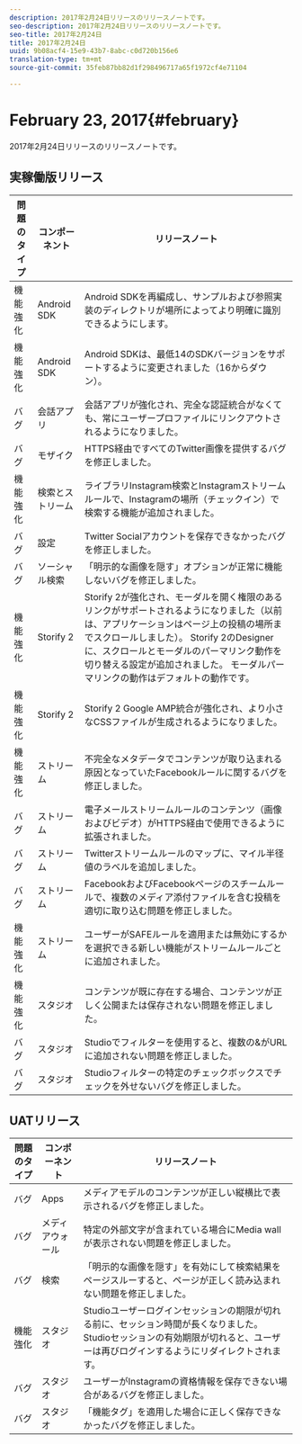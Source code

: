 ```yaml
---
description: 2017年2月24日リリースのリリースノートです。
seo-description: 2017年2月24日リリースのリリースノートです。
seo-title: 2017年2月24日
title: 2017年2月24日
uuid: 9b08acf4-15e9-43b7-8abc-c0d720b156e6
translation-type: tm+mt
source-git-commit: 35feb87bb82d1f298496717a65f1972cf4e71104

---
```



# February 23, 2017{#february}

2017年2月24日リリースのリリースノートです。

## 実稼働版リリース

| **問題のタイプ** | **コンポーネント** | **リリースノート** |
|---|---|---|
| 機能強化 | Android SDK | Android SDKを再編成し、サンプルおよび参照実装のディレクトリが場所によってより明確に識別できるようにします。 |
| 機能強化 | Android SDK | Android SDKは、最低14のSDKバージョンをサポートするように変更されました（16からダウン）。 |
| バグ | 会話アプリ | 会話アプリが強化され、完全な認証統合がなくても、常にユーザープロファイルにリンクアウトされるようになりました。 |
| バグ | モザイク | HTTPS経由ですべてのTwitter画像を提供するバグを修正しました。 |
| 機能強化 | 検索とストリーム | ライブラリInstagram検索とInstagramストリームルールで、Instagramの場所（チェックイン）で検索する機能が追加されました。 |
| バグ | 設定 | Twitter Socialアカウントを保存できなかったバグを修正しました。 |
| バグ | ソーシャル検索 | 「明示的な画像を隠す」オプションが正常に機能しないバグを修正しました。 |
| 機能強化 | Storify 2 | Storify 2が強化され、モーダルを開く権限のあるリンクがサポートされるようになりました（以前は、アプリケーションはページ上の投稿の場所までスクロールしました）。 Storify 2のDesignerに、スクロールとモーダルのパーマリンク動作を切り替える設定が追加されました。 モーダルパーマリンクの動作はデフォルトの動作です。 |
| 機能強化 | Storify 2 | Storify 2 Google AMP統合が強化され、より小さなCSSファイルが生成されるようになりました。 |
| 機能強化 | ストリーム | 不完全なメタデータでコンテンツが取り込まれる原因となっていたFacebookルールに関するバグを修正しました。 |
| バグ | ストリーム | 電子メールストリームルールのコンテンツ（画像およびビデオ）がHTTPS経由で使用できるように拡張されました。 |
| バグ | ストリーム | Twitterストリームルールのマップに、マイル半径値のラベルを追加しました。 |
| バグ | ストリーム | FacebookおよびFacebookページのスチームルールで、複数のメディア添付ファイルを含む投稿を適切に取り込む問題を修正しました。 |
| 機能強化 | ストリーム | ユーザーがSAFEルールを適用または無効にするかを選択できる新しい機能がストリームルールごとに追加されました。 |
| 機能強化 | スタジオ | コンテンツが既に存在する場合、コンテンツが正しく公開または保存されない問題を修正しました。 |
| バグ | スタジオ | Studioでフィルターを使用すると、複数の&amp;がURLに追加されない問題を修正しました。 |
| バグ | スタジオ | Studioフィルターの特定のチェックボックスでチェックを外せないバグを修正しました。 |

## UATリリース

| **問題のタイプ** | **コンポーネント** | **リリースノート** |
|---|---|---|
| バグ | Apps | メディアモデルのコンテンツが正しい縦横比で表示されるバグを修正しました。 |
| バグ | メディアウォール | 特定の外部文字が含まれている場合にMedia wallが表示されない問題を修正しました。 |
| バグ | 検索 | 「明示的な画像を隠す」を有効にして検索結果をページスルーすると、ページが正しく読み込まれない問題を修正しました。 |
| 機能強化 | スタジオ | Studioユーザーログインセッションの期限が切れる前に、セッション時間が長くなりました。 Studioセッションの有効期限が切れると、ユーザーは再びログインするようにリダイレクトされます。 |
| バグ | スタジオ | ユーザーがInstagramの資格情報を保存できない場合があるバグを修正しました。 |
| バグ | スタジオ | 「機能タグ」を適用した場合に正しく保存できなかったバグを修正しました。 |

